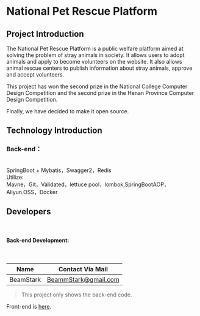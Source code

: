 # National Pet Rescue Platform

## Project Introduction

The National Pet Rescue Platform is a public welfare platform aimed at solving the problem of stray animals in society. It allows users to adopt animals and apply to become volunteers on the website. It also allows animal rescue centers to publish information about stray animals, approve and accept volunteers. 

This project has won the second prize in the National College Computer Design Competition and the second prize in the Henan Province Computer Design Competition.

Finally, we have decided to make it open source.

## Technology Introduction

### Back-end：

<br> SpringBoot + Mybatis，Swagger2，Redis <br>
Utilize:<br> Mavne，Git，Validated，lettuce pool，lombok,SpringBootAOP，Aliyun.OSS，Docker <br>

## Developers

<br>

####		Back-end Development:

<br>

| Name      | Contact Via Mail     |
| --------- | -------------------- |
| BeamStark | BeammStark@gmail.com |


>This project only shows the back-end code.


Front-end is [here](https://github.com/BeammNotFound/prp-web).
